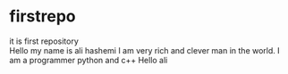 # firstrepo
it is first repository\
Hello my name is ali hashemi
I am very rich and clever man in the world.
I am a programmer python and c++
Hello ali

